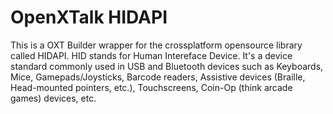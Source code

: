 # OpenXTalk HIDAPI
This is a OXT Builder wrapper for the crossplatform opensource library called HIDAPI. HID stands for Human Intereface Device. It's a device standard commonly used in USB and Bluetooth devices such as Keyboards, Mice, Gamepads/Joysticks, Barcode readers, Assistive devices (Braille, Head-mounted pointers, etc.), Touchscreens, Coin-Op (think arcade games) devices, etc.
